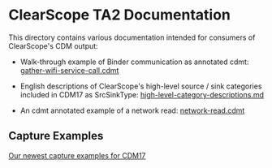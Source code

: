 # ClearScope TA2 Documentation

This directory contains various documentation intended for consumers
of ClearScope's CDM output:

* Walk-through example of Binder communication as annotated cdmt:
  [gather-wifi-service-call.cdmt](gather-wifi-service-call.cdmt)

* English descriptions of ClearScope's high-level source / sink
  categories included in CDM17 as SrcSinkType:
  [high-level-category-descriptions.md](high-level-category-descriptions.md)

* An cdmt annotated example of a network read:
  [network-read.cdmt](network-read.cdmt)

## Capture Examples

[Our newest capture examples for CDM17](http://rhino.csail.mit.edu/tc)